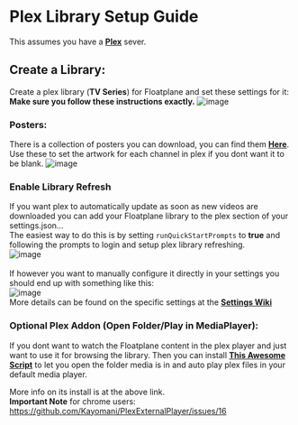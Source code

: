 # Plex Library Setup Guide

This assumes you have a **[Plex](https://www.plex.tv/)** sever.

## Create a Library:

Create a plex library (**TV Series**) for Floatplane and set these settings for it:<br>
**Make sure you follow these instructions exactly.**
![image](https://github.com/nathanplayzz/Floatplane-Downloader/assets/76055141/c8973af1-1cdc-4ee6-a16b-a3b25965b9d9)

### Posters:

There is a collection of posters you can download, you can find them **[Here](https://github.com/Inrixia/Floatplane-Downloader/tree/master/artwork)**.<br>
Use these to set the artwork for each channel in plex if you dont want it to be blank.
![image](https://user-images.githubusercontent.com/6373693/115113172-142cc800-9fdd-11eb-985a-c5a21bde48b0.png)

### Enable Library Refresh

If you want plex to automatically update as soon as new videos are downloaded you can add your Floatplane library to the plex section of your settings.json...<br>
The easiest way to do this is by setting `runQuickStartPrompts` to **true** and following the prompts to login and setup plex library refreshing.<br>
![image](https://user-images.githubusercontent.com/6373693/115113288-b187fc00-9fdd-11eb-8984-99bf6509a671.png)<br>
<br>
If however you want to manually configure it directly in your settings you should end up with something like this:<br>
![image](https://user-images.githubusercontent.com/6373693/115113268-9ae1a500-9fdd-11eb-8a0d-03a63e74eece.png)<br>
More details can be found on the specific settings at the **[Settings Wiki](https://github.com/Inrixia/Floatplane-Downloader/blob/master/wiki/settings.md)**

### Optional Plex Addon (Open Folder/Play in MediaPlayer):

If you dont want to watch the Floatplane content in the plex player and just want to use it for browsing the library. Then you can install **[This Awesome Script](https://github.com/Kayomani/PlexExternalPlayer)** to let you open the folder media is in and auto play plex files in your default media player.

More info on its install is at the above link.<br>
**Important Note** for chrome users: https://github.com/Kayomani/PlexExternalPlayer/issues/16
